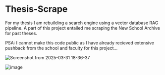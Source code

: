 # Thesis-Scrape

For my thesis I am rebuilding a search engine using a vector database RAG pipeline. A part of this project entailed me scraping the New School Archive for past theses. 

PSA: I cannot make this code public as I have already recieved extensive pushback from the school and faculty for this project... 

![Screenshot from 2025-03-31 18-36-37](https://github.com/user-attachments/assets/abe767cf-dc9e-4d6e-9bb0-bfedc2db8da1)

![image](https://github.com/user-attachments/assets/1c635c7e-22b0-47b2-a494-5640e74cd30f)
